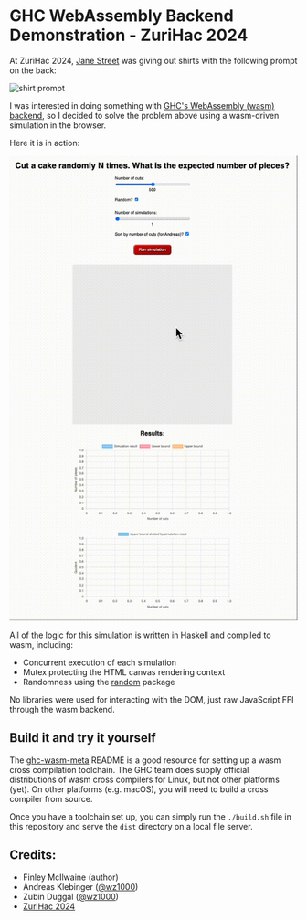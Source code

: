 # GHC WebAssembly Backend Demonstration - ZuriHac 2024

At ZuriHac 2024, [Jane Street](https://www.janestreet.com/) was giving out
shirts with the following prompt on the back:

![shirt prompt](./assets/shirt.png)

I was interested in doing something with [GHC's WebAssembly (wasm)
backend](https://ghc.gitlab.haskell.org/ghc/doc/users_guide/wasm.html), so I
decided to solve the problem above using a wasm-driven simulation in the
browser.

Here it is in action:

![demo gif](./assets/gif.gif)

All of the logic for this simulation is written in Haskell and compiled to wasm,
including:

- Concurrent execution of each simulation
- Mutex protecting the HTML canvas rendering context
- Randomness using the [random](https://hackage.haskell.org/package/random)
  package

No libraries were used for interacting with the DOM, just raw JavaScript FFI
through the wasm backend.

## Build it and try it yourself

The [ghc-wasm-meta](https://gitlab.haskell.org/ghc/ghc-wasm-meta) README is a
good resource for setting up a wasm cross compilation toolchain. The GHC team
does supply official distributions of wasm cross compilers for Linux, but not
other platforms (yet). On other platforms (e.g. macOS), you will need to build a
cross compiler from source.

Once you have a toolchain set up, you can simply run the `./build.sh` file in
this repository and serve the `dist` directory on a local file server.

## Credits:

- Finley McIlwaine (author)
- Andreas Klebinger ([@wz1000](https://github.com/AndreasPK))
- Zubin Duggal ([@wz1000](https://github.com/wz1000))
- [ZuriHac 2024](https://zfoh.ch/zurihac2024/)

